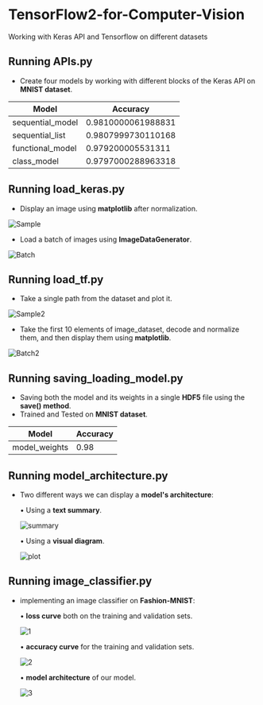 # TensorFlow2-for-Computer-Vision
Working with Keras API and Tensorflow on different datasets

## Running APIs.py
* Create four models by working with different blocks of the Keras API on <b>MNIST dataset</b>.

| Model  |  Accuracy |
| ------------- | ------------- |
| sequential_model  | 0.9810000061988831  |
| sequential_list  | 0.9807999730110168  |
| functional_model  | 0.979200005531311  |
| class_model  | 0.9797000288963318  |


## Running load_keras.py
* Display an image using <b>matplotlib</b> after normalization.

![Sample](https://github.com/hasanoqool/TensorFlow2-for-Computer-Vision/blob/main/images/boat.png)



* Load a batch of images using <b>ImageDataGenerator</b>.

![Batch](https://github.com/hasanoqool/TensorFlow2-for-Computer-Vision/blob/main/images/multi.png)


## Running load_tf.py
* Take a single path from the dataset and plot it.

![Sample2](https://github.com/hasanoqool/TensorFlow2-for-Computer-Vision/blob/main/images/frog.png)



* Take the first 10 elements of image_dataset, decode and normalize them, and then display them using <b>matplotlib</b>.

![Batch2](https://github.com/hasanoqool/TensorFlow2-for-Computer-Vision/blob/main/images/multi2.png)


## Running saving_loading_model.py
* Saving both the model and its weights in a single <b>HDF5</b> file using the <b>save() method</b>.
* Trained and Tested on <b>MNIST dataset</b>.

| Model  | Accuracy |
| ------------- | ------------- |
| model_weights  | 0.98  |


## Running model_architecture.py
* Two different ways we can display a <b>model's architecture</b>:

    • Using a <b>text summary</b>.

    ![summary](https://github.com/hasanoqool/TensorFlow2-for-Computer-Vision/blob/main/images/model_summary.png)


    • Using a <b>visual diagram</b>.

    ![plot](https://github.com/hasanoqool/TensorFlow2-for-Computer-Vision/blob/main/images/model_arch.jpg)


## Running image_classifier.py
* implementing an image classifier on <b>Fashion-MNIST</b>:

    • <b>loss curve</b> both on the training and validation sets.

    ![1](https://github.com/hasanoqool/TensorFlow2-for-Computer-Vision/blob/main/images/image_classifier/loss.png)


    • <b>accuracy curve</b> for the training and validation sets.

    ![2](https://github.com/hasanoqool/TensorFlow2-for-Computer-Vision/blob/main/images/image_classifier/accuracy.png)


    • <b>model architecture</b> of our model.

    ![3](https://github.com/hasanoqool/TensorFlow2-for-Computer-Vision/blob/main/images/image_classifier/model.png)

